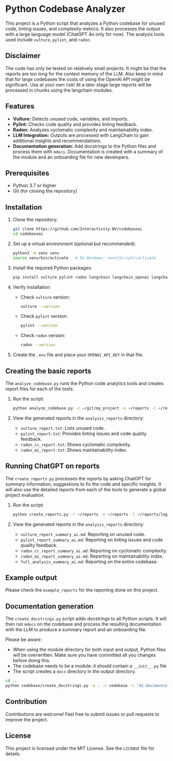 # Python Codebase Analyzer

This project is a Python script that analyzes a Python codebase for unused code, linting issues, and complexity metrics. It also processes the output with a large language model (ChatGPT 4o only for now). The analysis tools used include `vulture`, `pylint`, and `radon`.

## Disclaimer

The code has only be tested on relatively small projects. It might be that the reports are too long for the context memory of the LLM. Also keep in mind that for large codebases the costs of using the OpenAI API might be significant. Use at your own risk! 
At a later stage large reports will be processed in chunks using the langchain modules. 

## Features

- **Vulture:** Detects unused code, variables, and imports.
- **Pylint:** Checks code quality and provides linting feedback.
- **Radon:** Analyzes cyclomatic complexity and maintainability index.
- **LLM Integration:** Outputs are processed with LangChain to gain additional insights and recommendations.
- **Documentation generation:** Add docstrings to the Python files and process them with `mdocs`. Documentation is created with a summary of the module and an onboarding file for new developers.

## Prerequisites

- Python 3.7 or higher
- Git (for cloning the repository)

## Installation

1. Clone the repository:
   ```bash
   git clone https://github.com/Interactivity-BV/codebaseai
   cd codebaseai
   ```

2. Set up a virtual environment (optional but recommended):
   ```bash
   python3 -m venv venv
   source venv/bin/activate   # On Windows: venv\Scripts\activate
   ```

3. Install the required Python packages:
   ```bash
   pip install vulture pylint radon langchain langchain_openai langchain_core mdocs
   ```

4. Verify installation:
   - Check `vulture` version:
     ```bash
     vulture --version
     ```
   - Check `pylint` version:
     ```bash
     pylint --version
     ```
   - Check `radon` version:
     ```bash
     radon --version
     ```

5. Create the `.env` file and place your `OPENAI_API_KEY` in that file.

## Creating the basic reports

The `analyze_codebase.py` runs the Python code analytics tools and creates report files for each of the tools.

1. Run the script:
   ```bash
   python analyze_codebase.py -c ~/git/my_project -o ~/reports -l ~/reports/log.txt
   ```

2. View the generated reports in the `analysis_reports` directory:
   - `vulture_report.txt`: Lists unused code.
   - `pylint_report.txt`: Provides linting issues and code quality feedback.
   - `radon_cc_report.txt`: Shows cyclomatic complexity.
   - `radon_mi_report.txt`: Shows maintainability index.

## Running ChatGPT on reports

The `create_reports.py` processes the reports by asking ChatGPT for summary information, suggestions to fix the code and specific insights. It will also use the detailed reports from each of the tools to generate a global project evaluation.

1. Run the script:
   ```bash
   python create_reports.py -r ~/reports -o ~/reports -l ~/reports/log.txt
   ```

2. View the generated reports in the `analysis_reports` directory:
   - `vulture_report_summary_ai.md`: Reporting on unused code.
   - `pylint_report_summary_ai.md`: Reporting on linting issues and code quality feedback.
   - `radon_cc_report_summary_ai.md`: Reporting on cyclomatic complexity.
   - `radon_mi_report_summary_ai.md`: Reporting on maintainability index.
   - `full_analysis_summary_ai.md`: Reporting on the entire codebase.

## Example output

Please check the `example_reports` for the reporting done on this project.

## Documentation generation

The `create_docstrings.py` script adds docstrings to all Python scripts. It will then run `mdocs` on the codebase and process the resulting documentation with the LLM to produce a summary report and an onboarding file. 

Please be aware:
  - When using the module directory for both input and output, Python files will be overwritten. Make sure you have committed all you changes before doing this.
  - The codebase needs to be a module: it should contain a `__init__.py` file
  - The script creates a `docs` directory in the output directory.

```bash
cd ..
python codebase/create_docstrings.py -o . -c codebase -t "AI-documentation support" -m "Module to analyse Python repositories using standard tools and AI" -u "https://github.com/Interactivity-BV/codebaseai" -d "Interactivity" -e "info@interactivity.nl"
```

## Contribution

Contributions are welcome! Feel free to submit issues or pull requests to improve the project.

## License

This project is licensed under the MIT License. See the `LICENSE` file for details.
